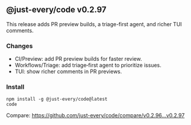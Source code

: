 ## @just-every/code v0.2.97

This release adds PR preview builds, a triage-first agent, and richer TUI comments.

### Changes

- CI/Preview: add PR preview builds for faster review.
- Workflows/Triage: add triage‑first agent to prioritize issues.
- TUI: show richer comments in PR previews.

### Install

```
npm install -g @just-every/code@latest
code
```

Compare: https://github.com/just-every/code/compare/v0.2.96...v0.2.97
